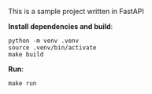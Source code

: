 This is a sample project written in FastAPI

**Install dependencies and build**:

```console
python -m venv .venv
source .venv/bin/activate
make build
```

**Run**:

```console
make run
```
